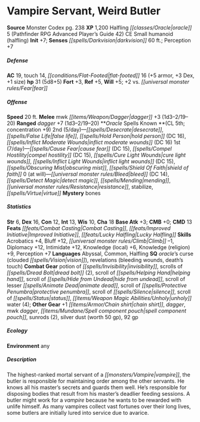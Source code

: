 ﻿---
cssclass: [monsters]
title1: Vampire Servant, Weird Butler
title2: Weird Butler
CR: 4
sources:
- name: Monster Codex
  page: 238
  link: http://paizo.com/products/btpy9926?Pathfinder-Roleplaying-Game-Monster-Codex
XP: 1200
race: Halfling
classes:
- oracle 5 (Pathfinder RPG Advanced Player's Guide 42)
alignment: CE
size: Small
type: humanoid
subtypes:
- halfling
initiative:
  bonus: 7
senses:
  darkvision: 60
AC:
  AC: 19
  touch: 14
  flat_footed: 16
  components:
    armor: 5
    dex: 3
    size: 1
HP:
  HP: 31
  long: 5d8+5
saves:
  fort: 3
  ref: 5
  will: 5
  other: +2 vs. fear
speeds:
  base: 20
attacks:
  melee:
  - - text: mwk dagger +3 (1d3-2/19-20)
      entries:
      - - damage: 1d3-2
          crit_range: 19-20
      attack: mwk dagger
      bonus:
      - 3
  ranged:
  - - text: dagger +7 (1d3-2/19-20)
      entries:
      - - damage: 1d3-2
          crit_range: 19-20
      attack: dagger
      bonus:
      - 7
spells:
  entries:
  - name: desecrate
    source: Oracle
    level: 2
  - name: false life
    source: Oracle
    level: 2
  - name: hold person
    source: Oracle
    level: 2
    DC: 16
  - name: inflict moderate wounds
    source: Oracle
    level: 2
    DC: 16
  - name: cause fear
    source: Oracle
    level: 1
    DC: 15
  - superscripts:
    - UC
    name: compel hostility
    source: Oracle
    level: 1
    DC: 15
  - name: cure light wounds
    source: Oracle
    level: 1
  - name: inflict light wounds
    source: Oracle
    level: 1
    DC: 15
  - name: obscuring mist
    source: Oracle
    level: 1
  - name: shield of faith
    source: Oracle
    level: 1
  - name: bleed
    source: Oracle
    level: 0
    DC: 14
  - name: detect magic
    source: Oracle
    level: 0
  - name: mending
    source: Oracle
    level: 0
  - name: resistance
    source: Oracle
    level: 0
  - name: stabilize
    source: Oracle
    level: 0
  - name: virtue
    source: Oracle
    level: 0
  sources:
  - name: Oracle
    type: known
    CL: 5
    concentration: 9
    slots:
      2: 5
      1: 7
      0: at-will
    mystery: bones
ability_scores:
  STR: 6
  DEX: 16
  CON: 12
  INT: 13
  WIS: 10
  CHA: 18
BAB: 3
CMB: 0
CMD: 13
feats:
- name: Combat Casting
- name: Improved Initiative
- superscripts:
  - APG
  name: Lucky Halfling
skills:
  Acrobatics: 4
  Bluff: 12
  Climb: -1
  Diplomacy: 12
  Intimidate: 12
  Knowledge (local): 6
  Knowledge (religion): 9
  Perception: 7
languages:
- Abyssal
- Common
- Halfling
special_qualities:
- oracle's curse (clouded vision)
- revelations (bleeding wounds, death's touch)
gear:
  combat:
  - potion of invisibility
  - scrolls of dread bolt (2)
  - scroll of helping hand
  - scroll of hide from undead
  - scroll of lesser animate dead
  - scroll of protective penumbra
  - scroll of silence
  - scroll of status
  - unholy water (4)
  other:
  - +1 chain shirt
  - dagger
  - mwk dagger
  - spell component pouch
  - sunrods (2)
  - silver dust (worth 50 gp)
  - 92 gp
ecology:
  environment: any
desc_long: The highest-ranked mortal servant of a vampire, the butler is responsible
  for maintaining order among the other servants. He knows all his master's secrets
  and guards them well. He's responsible for disposing bodies that result from his
  master's deadlier feeding sessions. A butler might work for a vampire because he
  wants to be rewarded with unlife himself. As many vampires collect vast fortunes
  over their long lives, some butlers are initially lured into service due to avarice.

---

# Vampire Servant, Weird Butler

**Source** Monster Codex pg. 238
**XP** 1,200
Halfling _[[classes/Oracle|oracle]]_ 5 (Pathfinder RPG Advanced Player’s Guide 42)
CE Small humanoid (halfling)
**Init** +7; **Senses** _[[spells/Darkvision|darkvision]]_ 60 ft.; Perception +7

##### Defense

**AC** 19, touch 14, _[[conditions/Flat-Footed|flat-footed]]_ 16 (+5 armor, +3 Dex, +1 size)
**hp** 31 (5d8+5)
**Fort** +3, **Ref** +5, **Will** +5; +2 vs. _[[universal monster rules/Fear|fear]]_

##### Offense
**Speed** 20 ft.
**Melee** mwk _[[items/Weapon/Dagger|dagger]]_ +3 (1d3–2/19–20)
**Ranged** _dagger_ +7 (1d3–2/19–20)
**_Oracle_ Spells Known **(CL 5th; concentration +9)
2nd (5/day)—_[[spells/Desecrate|desecrate]]_, _[[spells/False Life|false life]]_, _[[spells/Hold Person|hold person]]_ (DC 16), _[[spells/Inflict Moderate Wounds|inflict moderate wounds]]_ (DC 16)
1st (7/day)—_[[spells/Cause Fear|cause fear]]_ (DC 15), _[[spells/Compel Hostility|compel hostility]]_ (DC 15), _[[spells/Cure Light Wounds|cure light wounds]]_, _[[spells/Inflict Light Wounds|inflict light wounds]]_ (DC 15), _[[spells/Obscuring Mist|obscuring mist]]_, _[[spells/Shield Of Faith|shield of faith]]_
0 (at will)—_[[universal monster rules/Bleed|bleed]]_ (DC 14), _[[spells/Detect Magic|detect magic]]_, _[[spells/Mending|mending]]_, _[[universal monster rules/Resistance|resistance]]_, stabilize, _[[spells/Virtue|virtue]]_
**Mystery** bones

##### Statistics
**Str** 6, **Dex** 16, **Con** 12, **Int** 13, **Wis** 10, **Cha** 18
**Base Atk** +3; **CMB** +0; **CMD** 13
**Feats** _[[feats/Combat Casting|Combat Casting]]_, _[[feats/Improved Initiative|Improved Initiative]]_, _[[feats/Lucky Halfling|Lucky Halfling]]_
**Skills** Acrobatics +4, Bluff +12, _[[universal monster rules/Climb|Climb]]_ –1, Diplomacy +12, Intimidate +12, Knowledge (local) +6, Knowledge (religion) +9, Perception +7
**Languages** Abyssal, Common, Halfling
**SQ** _oracle_’s curse (clouded _[[spells/Vision|vision]]_), revelations (bleeding wounds, death’s touch)
**Combat Gear** potion of _[[spells/Invisibility|invisibility]]_, scrolls of _[[spells/Dread Bolt|dread bolt]]_ (2), scroll of _[[spells/Helping Hand|helping hand]]_, scroll of _[[spells/Hide from Undead|hide from undead]]_, scroll of lesser _[[spells/Animate Dead|animate dead]]_, scroll of _[[spells/Protective Penumbra|protective penumbra]]_, scroll of _[[spells/Silence|silence]]_, scroll of _[[spells/Status|status]]_, _[[items/Weapon Magic Abilities/Unholy|unholy]]_ water (4); **Other Gear** +1 _[[items/Armor/Chain shirt|chain shirt]]_, _dagger_, mwk _dagger_, _[[items/Mundane/Spell component pouch|spell component pouch]]_, sunrods (2), silver dust (worth 50 gp), 92 gp

##### Ecology

**Environment** any

##### Description

The highest-ranked mortal servant of a _[[monsters/Vampire|vampire]]_, the butler is responsible for maintaining order among the other servants. He knows all his master’s secrets and guards them well. He’s responsible for disposing bodies that result from his master’s deadlier feeding sessions. A butler might work for a _vampire_ because he wants to be rewarded with unlife himself. As many vampires collect vast fortunes over their long lives, some butlers are initially lured into service due to avarice.